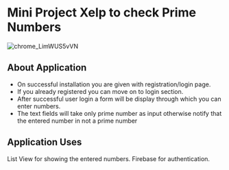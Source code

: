 # Mini Project Xelp to check Prime Numbers
![chrome_LimWUS5vVN](https://user-images.githubusercontent.com/58703548/173217131-93784abd-0ef0-4623-b8f8-66551b8206a8.png)

## About Application
* On successful installation you are given with registration/login page. 
* If you already registered you can move on to login section. 
* After successful user login a form will be display through which you can enter numbers. 
* The text fields will take only prime number as input otherwise notify that the entered number in not a prime number

## Application Uses
List View for showing the entered numbers. Firebase for authentication.
